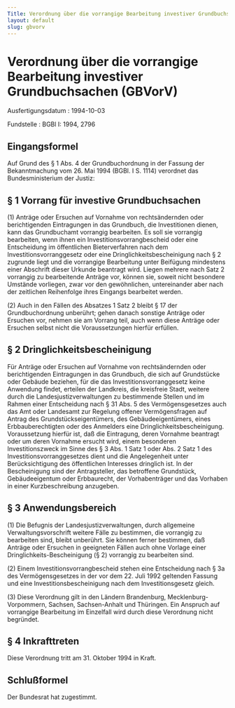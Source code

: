 ```yaml
---
Title: Verordnung über die vorrangige Bearbeitung investiver Grundbuchsachen
layout: default
slug: gbvorv
---
```


# Verordnung über die vorrangige Bearbeitung investiver Grundbuchsachen (GBVorV)

Ausfertigungsdatum
:   1994-10-03

Fundstelle
:   BGBl I: 1994, 2796



## Eingangsformel

Auf Grund des § 1 Abs. 4 der Grundbuchordnung in der Fassung der
Bekanntmachung vom 26. Mai 1994 (BGBl. I S. 1114) verordnet das
Bundesministerium der Justiz:


## § 1 Vorrang für investive Grundbuchsachen

(1) Anträge oder Ersuchen auf Vornahme von rechtsändernden oder
berichtigenden Eintragungen in das Grundbuch, die Investitionen
dienen, kann das Grundbuchamt vorrangig bearbeiten. Es soll sie
vorrangig bearbeiten, wenn ihnen ein Investitionsvorrangbescheid oder
eine Entscheidung im öffentlichen Bieterverfahren nach dem
Investitionsvorranggesetz oder eine Dringlichkeitsbescheinigung nach §
2 zugrunde liegt und die vorrangige Bearbeitung unter Beifügung
mindestens einer Abschrift dieser Urkunde beantragt wird. Liegen
mehrere nach Satz 2 vorrangig zu bearbeitende Anträge vor, können sie,
soweit nicht besondere Umstände vorliegen, zwar vor den gewöhnlichen,
untereinander aber nach der zeitlichen Reihenfolge ihres Eingangs
bearbeitet werden.

(2) Auch in den Fällen des Absatzes 1 Satz 2 bleibt § 17 der
Grundbuchordnung unberührt; gehen danach sonstige Anträge oder
Ersuchen vor, nehmen sie am Vorrang teil, auch wenn diese Anträge oder
Ersuchen selbst nicht die Voraussetzungen hierfür erfüllen.


## § 2 Dringlichkeitsbescheinigung

Für Anträge oder Ersuchen auf Vornahme von rechtsändernden oder
berichtigenden Eintragungen in das Grundbuch, die sich auf Grundstücke
oder Gebäude beziehen, für die das Investitionsvorranggesetz keine
Anwendung findet, erteilen der Landkreis, die kreisfreie Stadt,
weitere durch die Landesjustizverwaltungen zu bestimmende Stellen und
im Rahmen einer Entscheidung nach § 31 Abs. 5 des Vermögensgesetzes
auch das Amt oder Landesamt zur Regelung offener Vermögensfragen auf
Antrag des Grundstückseigentümers, des Gebäudeeigentümers, eines
Erbbauberechtigten oder des Anmelders eine
Dringlichkeitsbescheinigung. Voraussetzung hierfür ist, daß die
Eintragung, deren Vornahme beantragt oder um deren Vornahme ersucht
wird, einem besonderen Investitionszweck im Sinne des § 3 Abs. 1 Satz
1 oder Abs. 2 Satz 1 des Investitionsvorranggesetzes dient und die
Angelegenheit unter Berücksichtigung des öffentlichen Interesses
dringlich ist. In der Bescheinigung sind der Antragsteller, das
betroffene Grundstück, Gebäudeeigentum oder Erbbaurecht, der
Vorhabenträger und das Vorhaben in einer Kurzbeschreibung anzugeben.


## § 3 Anwendungsbereich

(1) Die Befugnis der Landesjustizverwaltungen, durch allgemeine
Verwaltungsvorschrift weitere Fälle zu bestimmen, die vorrangig zu
bearbeiten sind, bleibt unberührt. Sie können ferner bestimmen, daß
Anträge oder Ersuchen in geeigneten Fällen auch ohne Vorlage einer
Dringlichkeits-Bescheinigung (§ 2) vorrangig zu bearbeiten sind.

(2) Einem Investitionsvorrangbescheid stehen eine Entscheidung nach §
3a des Vermögensgesetzes in der vor dem 22. Juli 1992 geltenden
Fassung und eine Investitionsbescheinigung nach dem Investitionsgesetz
gleich.

(3) Diese Verordnung gilt in den Ländern Brandenburg, Mecklenburg-
Vorpommern, Sachsen, Sachsen-Anhalt und Thüringen. Ein Anspruch auf
vorrangige Bearbeitung im Einzelfall wird durch diese Verordnung nicht
begründet.


## § 4 Inkrafttreten

Diese Verordnung tritt am 31. Oktober 1994 in Kraft.


## Schlußformel

Der Bundesrat hat zugestimmt.


